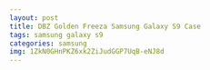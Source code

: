```yaml
---
layout: post
title: DBZ Golden Freeza Samsung Galaxy S9 Case
tags: samsung galaxy s9
categories: samsung
img: 1ZkN0GHnPKZ6xk2ZiJudGGP7UqB-eNJ8d
---
```

